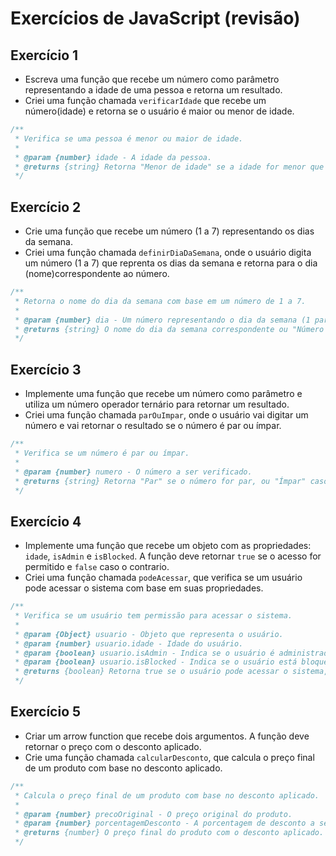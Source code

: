 # Exercícios de JavaScript (revisão)

## Exercício 1

- Escreva uma função que recebe um número como parâmetro representando a idade de uma pessoa e retorna um resultado.
- Criei uma função chamada `verificarIdade` que recebe um número(idade) e retorna se o usuário é maior ou menor de idade.

```js
/**
 * Verifica se uma pessoa é menor ou maior de idade.
 * 
 * @param {number} idade - A idade da pessoa.
 * @returns {string} Retorna "Menor de idade" se a idade for menor que 18, ou "Maior de idade" caso contrário.
 */
```

## Exercício 2 

- Crie uma função que recebe um número (1 a 7) representando os dias da semana.
- Criei uma função chamada `definirDiaDaSemana`, onde o usuário digita um número (1 a 7) que reprenta os dias da semana e retorna para o dia (nome)correspondente ao número.

```js
/**
 * Retorna o nome do dia da semana com base em um número de 1 a 7.
 * 
 * @param {number} dia - Um número representando o dia da semana (1 para Domingo, 7 para Sábado).
 * @returns {string} O nome do dia da semana correspondente ou "Número inválido" se o número estiver fora do intervalo.
 */
```

## Exercício 3

- Implemente uma função que recebe um número como parâmetro e utiliza um número operador ternário para retornar um resultado.
- Criei uma função chamada `parOuImpar`, onde o usuário vai digitar um número e vai retornar o resultado se o número é par ou ímpar.

```js
/**
 * Verifica se um número é par ou ímpar.
 * 
 * @param {number} numero - O número a ser verificado.
 * @returns {string} Retorna "Par" se o número for par, ou "Ímpar" caso contrário.
 */
```

## Exercício 4

- Implemente uma função que recebe um objeto com as propriedades: ``idade``, `isAdmin` e `isBlocked`. A função deve retornar `true` se o acesso for permitido e `false` caso o contrario.
- Criei uma função chamada `podeAcessar`, que verifica se um usuário pode acessar o sistema com base em suas propriedades.

```js
/**
 * Verifica se um usuário tem permissão para acessar o sistema.
 * 
 * @param {Object} usuario - Objeto que representa o usuário.
 * @param {number} usuario.idade - Idade do usuário.
 * @param {boolean} usuario.isAdmin - Indica se o usuário é administrador.
 * @param {boolean} usuario.isBlocked - Indica se o usuário está bloqueado.
 * @returns {boolean} Retorna true se o usuário pode acessar o sistema, ou false caso contrário.
 */
```

## Exercício 5

- Criar um arrow function que recebe dois argumentos. A função deve retornar o preço com o desconto aplicado.
- Crie uma função chamada ``calcularDesconto``, que calcula o preço final de um produto com base no desconto aplicado.

```js
/**
 * Calcula o preço final de um produto com base no desconto aplicado.
 * 
 * @param {number} precoOriginal - O preço original do produto.
 * @param {number} porcentagemDesconto - A porcentagem de desconto a ser aplicada.
 * @returns {number} O preço final do produto com o desconto aplicado.
 */
```